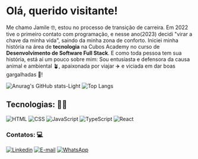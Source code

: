 # Olá, querido visitante!

Me chamo Jamile 🤓, estou no processo de transição de carreira. Em 2022 tive o primeiro contato com programação, e nesse ano(2023) decidi "virar a chave da minha vida", saindo da minha zona de conforto. Iniciei minha história na área de **tecnologia** na Cubos Academy no curso de **Desenvolvimento de Software Full Stack**. E como toda pessoa tem sua história, está aí um pouco sobre mim: Sou entusiasta e defensora da causa animal e ambiental 🪴, apaixonada por viajar ✈️ e viciada em dar boas gargalhadas 🤠!

![Anurag's GitHub stats-Light](https://github-readme-stats.vercel.app/api?username=jamile-moreira&show_icons=true&theme=moltack)
![Top Langs](https://github-readme-stats.vercel.app/api/top-langs/?username=jamile-moreira&theme=moltack&custom_title=Linguagens)


## Tecnologias: 👩‍💻

![HTML](https://img.shields.io/badge/HTML5-E34F26?style=for-the-badge&logo=html5&logoColor=white)
![CSS](	https://img.shields.io/badge/CSS3-1572B6?style=for-the-badge&logo=css3&logoColor=white)
![JavaScript](https://img.shields.io/badge/JavaScript-323330?style=for-the-badge&logo=javascript&logoColor=F7DF1E)
![TypeScript](https://img.shields.io/badge/TypeScript-007ACC?style=for-the-badge&logo=typescript&logoColor=white)
![React](	https://img.shields.io/badge/React-20232A?style=for-the-badge&logo=react&logoColor=61DAFB)

### Contatos: 💻 

[![Linkedin](https://img.shields.io/badge/LinkedIn-0077B5?style=for-the-badge&logo=linkedin&logoColor=white)](https://www.linkedin.com/in/jamile-moreira/)
[![E-mail](https://img.shields.io/badge/Gmail-D14836?style=for-the-badge&logo=gmail&logoColor=white)](jamilemoreira2310@gmail.com)
[![WhatsApp](	https://img.shields.io/badge/WhatsApp-25D366?style=for-the-badge&logo=whatsapp&logoColor=white)](1194854-3342)
